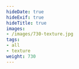 ```yaml
---
hideDate: true
hideExif: true
hideTitle: true
images:
- /images/730-texture.jpg
tags:
- all
- texture
weight: 730
---
```

